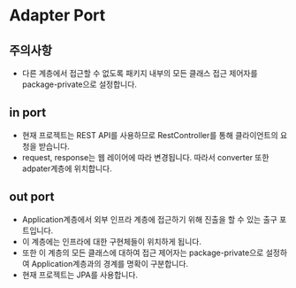 # Adapter Port

## 주의사항
- 다른 계층에서 접근할 수 없도록 패키지 내부의 모든 클래스 접근 제어자를 package-private으로 설정합니다.

## in port
- 현재 프로젝트는 REST API를 사용하므로 RestController를 통해 클라이언트의 요청을 받습니다.
- request, response는 웹 레이어에 따라 변경됩니다. 따라서 converter 또한 adpater계층에 위치합니다.

## out port
- Application계층에서 외부 인프라 계층에 접근하기 위해 진출을 할 수 있는 출구 포트입니다.
- 이 계층에는 인프라에 대한 구현체들이 위치하게 됩니다.
- 또한 이 계층의 모든 클래스에 대하여 접근 제어자는 package-private으로 설정하여 Application계층과의 경계를 명확이 구분합니다.
- 현재 프로젝트는 JPA를 사용합니다.